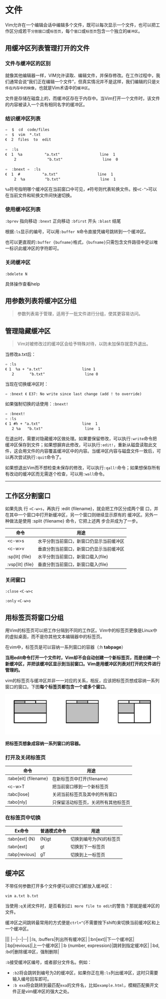 # 文件

Vim允许在一个编辑会话中编辑多个文件，既可以每次显示一个文件，也可以把工作区分成若干`分割窗口`或`标签页`，每个`窗口`或`标签页`包含一个独立的`缓冲区`。

## 用缓冲区列表管理打开的文件

### 文件与缓冲区的区别

就像其他编辑器一样，VIM允许读取、编辑文件，并保存修改。在工作过程中，我们通常会说“我们正在编辑一个文件”，但真实情况并不是这样，我们编辑的只是`文件在内存中的映像`，也就是Vim术语中的`缓冲区`。

文件是存储在磁盘上的，而缓冲区存在于内存中。当Vim打开一个文件时，该文件的内容被读入一个具有相同名字的缓冲区。

### 结识缓冲区列表

```shell
➾  $  cd  code/files 
➾  $  vim  *.txt 
《  2  files  to  edit

➾  :ls 
《  1  %a          "a.txt"                  line  1  
	2              "b.txt"                  line  0

➾  :bnext ➾  :ls 
《  1  #          "a.txt"                  line  1    
	2  %a         "b.txt"                  line  1
```

`%a`符号指明哪个缓冲区在当前窗口中可见，`#`符号则代表轮换文件。按`<C-^>`可以在当前文件和轮换文件间快速切换。

### 使用缓冲区列表

`:bprev`	指向移动
`:bnext`	正向移动
`:bfirst`	开头
`:blast`	结尾

根据`:ls`显示的编号，可以用`:buffer N`命令直接凭编号跳转到一个缓冲区。

也可以更直观的`:buffer {bufname}`格式，`{bufname}`只需包含文件路径中足以唯一标识此缓冲区的字符即可。

### 关闭缓冲区

`:bdelete N`

具体操作查看help

## 用参数列表将缓冲区分组

> 参数列表易于管理，适用于一批文件进行分组，使其更容易访问。

## 管理隐藏缓冲区

> Vim对被修改过的缓冲区会给予特殊对待，以防未加保存就意外退出。

当修改a.txt后：
```
➾ :ls 
《 1  %a + "a.txt"                  line 1   
   2       "b.txt"                  line 0
```
当现在切换缓冲区时：
```
➾ :bnext 《 E37: No write since last change (add ! to override) 
```
如果强制切换的话使用：`:bnext!`
```
➾ :bnext!  
➾ :ls
《 1 #h + "a.txt"                   line  1
   2 %a   "b.txt"                   line  1
```

在退出时，需要对隐藏缓冲区做处理。如果要保留修改，可以执行`:write`命令把缓冲区保存到文件；如果想摒弃此修改，可以执行`:edit!`，重新从磁盘读取此文件，这会用文件的内容覆盖缓冲区中的内容。当缓冲区内容与磁盘文件一致后，可以再次尝试执行`:quit`命令了。

如果想退出Vim而不想检查未保存的修改，可以执行`:qall!`命令；如果想保存所有有改动的缓冲区而无需逐个检查，可以用`:wall`命令。



---


## 工作区分割窗口

如果先执 行 `<C-w>s`，再执行 :edit {filename}，就会把工作区分成两个窗 口，并在其中一个窗口中打开新缓冲区，另一个窗口则继续显示原有的 缓冲区。另外一种做法是使用 :split {filename} 命令，它把上述两 步合并成为了一步。

|命令|用途|
|---|---|
|\<c-w\>s|水平分割当前窗口，新窗口仍显示当前缓冲区|
|\<c-w\>v|垂直分割当前窗口，新窗口仍显示当前缓冲区|
|:sp[lit] {file}|水平分割当前窗口，新窗口载入{file}|
|:vsp[lit] {file}|垂直分割当前窗口，新窗口载入{file}|

### 关闭窗口

`:close` `<C-w>c`

`:only`  `<C-w>o`

## 用标签页将窗口分组

用Vim的标签页可以把工作分隔到不同的工作区。Vim中的标签页更像是Linux中的虚拟桌面，而不是你其他文本编辑器中的标签页。

在vim中，标签页是可以容纳一系列窗口的容器（:h **tabpage**）

**当用edit命令打开一个文件时，Vim却不会自动创建一个新标签页，而是创建一个新缓冲区，并把该缓冲区显示到当前窗口。Vim是用缓冲区列表对打开的文件进行管理的。**

vim的标签页与缓冲区并非一一对应的关系，相反，应该把标签页想成容纳一系列窗口的窗口。下图**每个标签页都包含一个或多个窗口**。

![image](./images/2019-09-24180607.png)

**把标签页想象成容纳一系列窗口的容器。**

### 打开及关闭标签页

|命令|用途|
|---|---|
|:tabe[eit] {filename}|在新标签页中打开{filename}|
|\<c-w\>T|把当前窗口移到一个新标签页|
|:tabc[lose]|关闭当前标签页及其中的所有窗口|
|:tabo[nly]|只保留活动标签页，关闭所有其他标签页|

### 在标签页中切换

|Ex命令|普通模式命令|用途|
|---|---|---|
|:tabn[ext] {N}|{N}gt|切换到编号为{N}的标签页|
|:tabn[ext]|gt|切换到下一标签页|
|:tabp[revious]|gT|切换到上一标签页|


## 缓冲区

不带任何参数打开多个文件便可以把它们都放入缓冲区：

```shell
vim a.txt b.txt
```

当使用`:q`关闭文件时，是否看到过`1 more file to edit`的警告？那就是缓冲区的文件。

缓冲区之间跳转最常用的方式便是`ctrl+^`(不需要按下shift)来切换当前缓冲区和上一个缓冲区。

|||
|--|--|--|
|:ls, :buffers|列出所有缓冲区|
|:bn[ext]|下一个缓冲区|
|:bp[revious]|上一个缓冲区|
|:b {number, expression}|跳转到指定缓冲区|
|:bd, :bd!|删除缓冲区，强制删除|


`:b`接受缓冲区编号，或者部分文件名。例如：

- `:b2`将会跳转到编号为2的缓冲区，如果你正在用`:ls`列出缓冲区，这时只需要输入编号回车即可。
- `:b exa`将会跳转到最匹配`exa`的文件名，比如`example.html`，模糊匹配撕开文件正是vim缓冲区的强大之处。
